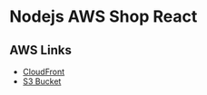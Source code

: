 # Nodejs AWS Shop React

## AWS Links

- [CloudFront](https://d3oohsvttw3zaj.cloudfront.net/)
- [S3 Bucket](https://s3.us-east-2.amazonaws.com/frontendstack-reactshopbucket4b36a4a1-vhgkpojjqkmn)

